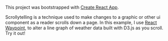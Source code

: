 This project was bootstrapped with [Create React App](https://github.com/facebook/create-react-app).

Scrollytelling is a technique used to make changes to a graphic or other ui component as a reader scrolls down a page. In this example, I use <a href="https://www.npmjs.com/package/react-waypoint">React Waypoint</a>, to alter a line graph of weather data built with D3.js as you scroll. Try it out!
